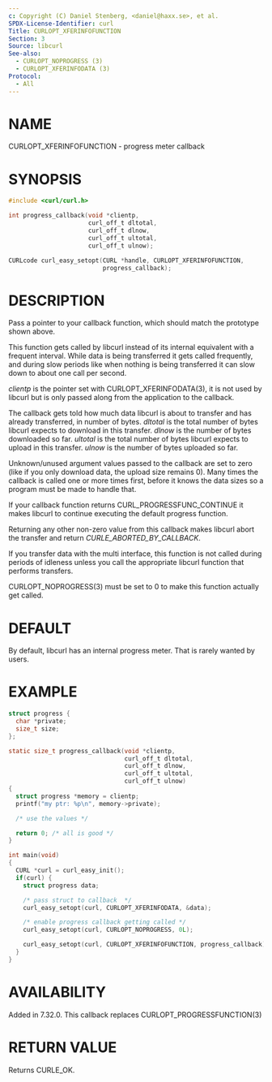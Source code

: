 ```yaml
---
c: Copyright (C) Daniel Stenberg, <daniel@haxx.se>, et al.
SPDX-License-Identifier: curl
Title: CURLOPT_XFERINFOFUNCTION
Section: 3
Source: libcurl
See-also:
  - CURLOPT_NOPROGRESS (3)
  - CURLOPT_XFERINFODATA (3)
Protocol:
  - All
---
```


# NAME

CURLOPT_XFERINFOFUNCTION - progress meter callback

# SYNOPSIS

~~~c
#include <curl/curl.h>

int progress_callback(void *clientp,
                      curl_off_t dltotal,
                      curl_off_t dlnow,
                      curl_off_t ultotal,
                      curl_off_t ulnow);

CURLcode curl_easy_setopt(CURL *handle, CURLOPT_XFERINFOFUNCTION,
                          progress_callback);
~~~

# DESCRIPTION

Pass a pointer to your callback function, which should match the prototype
shown above.

This function gets called by libcurl instead of its internal equivalent with a
frequent interval. While data is being transferred it gets called frequently,
and during slow periods like when nothing is being transferred it can slow
down to about one call per second.

*clientp* is the pointer set with CURLOPT_XFERINFODATA(3), it is not
used by libcurl but is only passed along from the application to the callback.

The callback gets told how much data libcurl is about to transfer and has
already transferred, in number of bytes. *dltotal* is the total number of
bytes libcurl expects to download in this transfer. *dlnow* is the number
of bytes downloaded so far. *ultotal* is the total number of bytes libcurl
expects to upload in this transfer. *ulnow* is the number of bytes
uploaded so far.

Unknown/unused argument values passed to the callback are set to zero (like if
you only download data, the upload size remains 0). Many times the callback is
called one or more times first, before it knows the data sizes so a program
must be made to handle that.

If your callback function returns CURL_PROGRESSFUNC_CONTINUE it makes libcurl
to continue executing the default progress function.

Returning any other non-zero value from this callback makes libcurl abort the
transfer and return *CURLE_ABORTED_BY_CALLBACK*.

If you transfer data with the multi interface, this function is not called
during periods of idleness unless you call the appropriate libcurl function
that performs transfers.

CURLOPT_NOPROGRESS(3) must be set to 0 to make this function actually
get called.

# DEFAULT

By default, libcurl has an internal progress meter. That is rarely wanted by
users.

# EXAMPLE

~~~c
struct progress {
  char *private;
  size_t size;
};

static size_t progress_callback(void *clientp,
                                curl_off_t dltotal,
                                curl_off_t dlnow,
                                curl_off_t ultotal,
                                curl_off_t ulnow)
{
  struct progress *memory = clientp;
  printf("my ptr: %p\n", memory->private);

  /* use the values */

  return 0; /* all is good */
}

int main(void)
{
  CURL *curl = curl_easy_init();
  if(curl) {
    struct progress data;

    /* pass struct to callback  */
    curl_easy_setopt(curl, CURLOPT_XFERINFODATA, &data);

    /* enable progress callback getting called */
    curl_easy_setopt(curl, CURLOPT_NOPROGRESS, 0L);

    curl_easy_setopt(curl, CURLOPT_XFERINFOFUNCTION, progress_callback);
  }
}
~~~

# AVAILABILITY

Added in 7.32.0. This callback replaces CURLOPT_PROGRESSFUNCTION(3)

# RETURN VALUE

Returns CURLE_OK.

